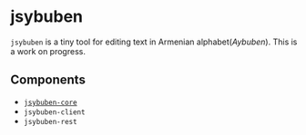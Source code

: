 # jsybuben
`jsybuben` is a tiny tool for editing text in Armenian alphabet(*Aybuben*).
This is a work on progress.

## Components
- [`jsybuben-core`](./jsybuben-core/README.md)
- `jsybuben-client`
- `jsybuben-rest`
